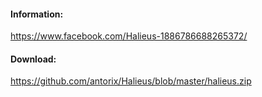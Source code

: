 #### Information:
https://www.facebook.com/Halieus-1886786688265372/

#### Download:
https://github.com/antorix/Halieus/blob/master/halieus.zip
